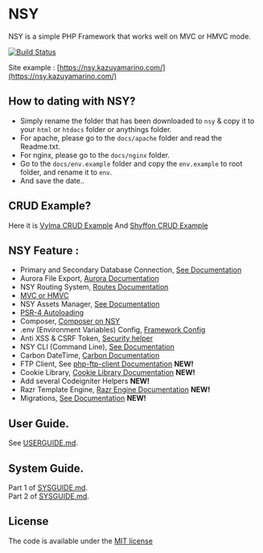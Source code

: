 # NSY
NSY is a simple PHP Framework that works well on MVC or HMVC mode.

[![Build Status](https://travis-ci.org/kazuyamarino/nsy.svg?branch=master)](https://travis-ci.org/kazuyamarino/nsy)

Site example :
[https://nsy.kazuyamarino.com/](https://nsy.kazuyamarino.com/)


## How to dating with NSY?
* Simply rename the folder that has been downloaded to `nsy` & copy it to your `html` or `htdocs` folder or anythings folder.
* For apache, please go to the `docs/apache` folder and read the Readme.txt.
* For nginx, please go to the `docs/nginx` folder.
* Go to the `docs/env.example` folder and copy the `env.example` to root folder, and rename it to `env`.
* And save the date..


## CRUD Example?
Here it is [Vylma CRUD Example](https://vylma.kazuyamarino.com/)
And [Shyffon CRUD Example](https://shyffon.kazuyamarino.com/)


## NSY Feature :
* Primary and Secondary Database Connection, [See Documentation](https://github.com/kazuyamarino/nsy/blob/master/docs/SYSGUIDE.md#primary--secondary-database-connections)
* Aurora File Export, [Aurora Documentation](https://github.com/kazuyamarino/nsy/blob/master/docs/SYSGUIDE.md#aurora-file-export)
* NSY Routing System, [Routes Documentation](https://github.com/kazuyamarino/nsy/blob/master/docs/USERGUIDE.md#routes)
* [MVC or HMVC](https://github.com/kazuyamarino/nsy/blob/master/docs/USERGUIDE.md#mvc--hmvc)
* NSY Assets Manager, [See Documentation](https://github.com/kazuyamarino/nsy/blob/master/docs/USERGUIDE.md#introducting-to-nsy-assets-manager)
* [PSR-4 Autoloading](https://github.com/kazuyamarino/nsy/blob/master/docs/USERGUIDE.md#psr-4-autoloading)
* Composer, [Composer on NSY](https://github.com/kazuyamarino/nsy/blob/master/docs/USERGUIDE.md#composer-on-nsy-framework)
* .env (Environment Variables) Config, [Framework Config](https://github.com/kazuyamarino/nsy/blob/master/docs/USERGUIDE.md#framework-configuration)
* Anti XSS & CSRF Token, [Security helper](https://github.com/kazuyamarino/nsy/blob/master/docs/SYSGUIDE.md#security-helper)
* NSY CLI (Command Line), [See Documentation](https://github.com/kazuyamarino/nsy/blob/master/docs/USERGUIDE.md#nsy-cli-command-line)
* Carbon DateTime, [Carbon Documentation](https://carbon.nesbot.com/docs/)
* FTP Client, See [php-ftp-client Documentation](https://github.com/kazuyamarino/nsy/blob/master/docs/SYSGUIDE_2.md#nsy-ftp-client-library) **NEW!**
* Cookie Library, [Cookie Library Documentation](https://github.com/kazuyamarino/nsy/blob/master/docs/SYSGUIDE_2.md#cookie-library) **NEW!**
* Add several Codeigniter Helpers **NEW!**
* Razr Template Engine, [Razr Engine Documentation](https://github.com/kazuyamarino/nsy/blob/master/docs/SYSGUIDE_2.md#razr---the-powerful-php-template-engine) **NEW!**
* Migrations, [See Documentation](https://github.com/kazuyamarino/nsy/blob/master/docs/SYSGUIDE_2.md#nsy-migrations) **NEW!**


## User Guide.
See [USERGUIDE.md](https://github.com/kazuyamarino/nsy/blob/master/docs/USERGUIDE.md).


## System Guide.
Part 1 of [SYSGUIDE.md](https://github.com/kazuyamarino/nsy/blob/master/docs/SYSGUIDE.md).<br/>
Part 2 of [SYSGUIDE.md](https://github.com/kazuyamarino/nsy/blob/master/docs/SYSGUIDE_2.md).


## License
The code is available under the [MIT license](LICENSE.txt)
